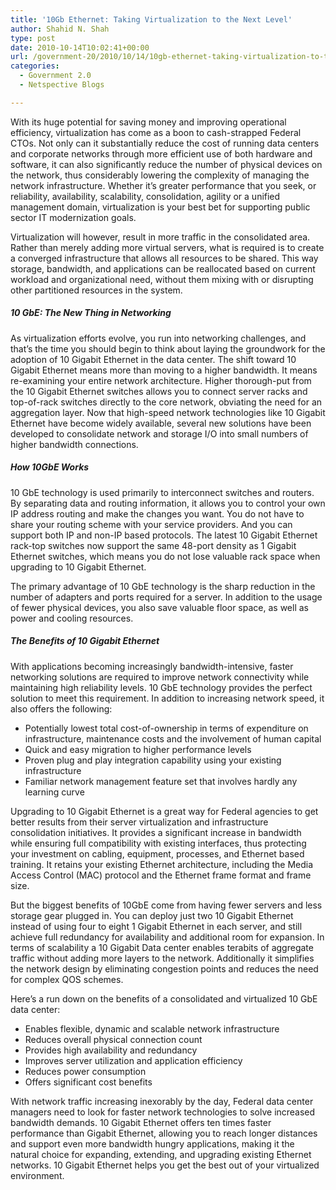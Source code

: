```yaml
---
title: '10Gb Ethernet: Taking Virtualization to the Next Level'
author: Shahid N. Shah
type: post
date: 2010-10-14T10:02:41+00:00
url: /government-20/2010/10/14/10gb-ethernet-taking-virtualization-to-the-next-level/
categories:
  - Government 2.0
  - Netspective Blogs

---
```

With its huge potential for saving money and improving operational efficiency, virtualization has come as a boon to cash-strapped Federal CTOs. Not only can it substantially reduce the cost of running data centers and corporate networks through more efficient use of both hardware and software, it can also significantly reduce the number of physical devices on the network, thus considerably lowering the complexity of managing the network infrastructure. Whether it&#8217;s greater performance that you seek, or reliability, availability, scalability, consolidation, agility or a unified management domain, virtualization is your best bet for supporting public sector IT modernization goals.

Virtualization will however, result in more traffic in the consolidated area. Rather than merely adding more virtual servers, what is required is to create a converged infrastructure that allows all resources to be shared. This way storage, bandwidth, and applications can be reallocated based on current workload and organizational need, without them mixing with or disrupting other partitioned resources in the system.

##### 10 GbE: The New Thing in Networking

As virtualization efforts evolve, you run into networking challenges, and that&#8217;s the time you should begin to think about laying the groundwork for the adoption of 10 Gigabit Ethernet in the data center. The shift toward 10 Gigabit Ethernet means more than moving to a higher bandwidth. It means re-examining your entire network architecture. Higher thorough-put from the 10 Gigabit Ethernet switches allows you to connect server racks and top-of-rack switches directly to the core network, obviating the need for an aggregation layer. Now that high-speed network technologies like 10 Gigabit Ethernet have become widely available, several new solutions have been developed to consolidate network and storage I/O into small numbers of higher bandwidth connections.

##### How 10GbE Works

10 GbE technology is used primarily to interconnect switches and routers. By separating data and routing information, it allows you to control your own IP address routing and make the changes you want. You do not have to share your routing scheme with your service providers. And you can support both IP and non-IP based protocols. The latest 10 Gigabit Ethernet rack-top switches now support the same 48-port density as 1 Gigabit Ethernet switches, which means you do not lose valuable rack space when upgrading to 10 Gigabit Ethernet.

The primary advantage of 10 GbE technology is the sharp reduction in the number of adapters and ports required for a server. In addition to the usage of fewer physical devices, you also save valuable floor space, as well as power and cooling resources.

##### The Benefits of 10 Gigabit Ethernet

With applications becoming increasingly bandwidth-intensive, faster networking solutions are required to improve network connectivity while maintaining high reliability levels. 10 GbE technology provides the perfect solution to meet this requirement. In addition to increasing network speed, it also offers the following:

  * Potentially lowest total cost-of-ownership in terms of expenditure on infrastructure, maintenance costs and the involvement of human capital
  * Quick and easy migration to higher performance levels
  * Proven plug and play integration capability using your existing infrastructure
  * Familiar network management feature set that involves hardly any learning curve

Upgrading to 10 Gigabit Ethernet is a great way for Federal agencies to get better results from their server virtualization and infrastructure consolidation initiatives. It provides a significant increase in bandwidth while ensuring full compatibility with existing interfaces, thus protecting your investment on cabling, equipment, processes, and Ethernet based training. It retains your existing Ethernet architecture, including the Media Access Control (MAC) protocol and the Ethernet frame format and frame size.

But the biggest benefits of 10GbE come from having fewer servers and less storage gear plugged in. You can deploy just two 10 Gigabit Ethernet instead of using four to eight 1 Gigabit Ethernet in each server, and still achieve full redundancy for availability and additional room for expansion. In terms of scalability a 10 Gigabit Data center enables terabits of aggregate traffic without adding more layers to the network. Additionally it simplifies the network design by eliminating congestion points and reduces the need for complex QOS schemes.

Here&#8217;s a run down on the benefits of a consolidated and virtualized 10 GbE data center:

  * Enables flexible, dynamic and scalable network infrastructure
  * Reduces overall physical connection count
  * Provides high availability and redundancy
  * Improves server utilization and application efficiency
  * Reduces power consumption
  * Offers significant cost benefits

With network traffic increasing inexorably by the day, Federal data center managers need to look for faster network technologies to solve increased bandwidth demands. 10 Gigabit Ethernet offers ten times faster performance than Gigabit Ethernet, allowing you to reach longer distances and support even more bandwidth hungry applications, making it the natural choice for expanding, extending, and upgrading existing Ethernet networks. 10 Gigabit Ethernet helps you get the best out of your virtualized environment.

 